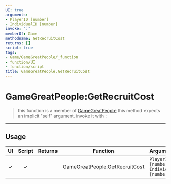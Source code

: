 ```yaml
---
UI: true
arguments:
- PlayerID [number]
- IndividualID [number]
invoke: ':'
memberOf: Game
methodname: GetRecruitCost
returns: []
script: true
tags:
- Game/GameGreatPeople/_function
- function/UI
- function/script
title: GameGreatPeople.GetRecruitCost
---
```

# GameGreatPeople:GetRecruitCost
> this function is a member of [GameGreatPeople](civ-6/lua/GameGreatPeople.md)
> this method expects an implicit "self" argument. invoke it with `:`
-----
## Usage
|  UI | Script | Returns | Function | Arguments |
|:---:|:------:|-------:|:--------:|:---------|
|✓|✓||GameGreatPeople:GetRecruitCost|`PlayerID [number]`<br>`IndividualID [number]`|
